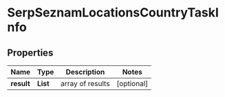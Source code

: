 # SerpSeznamLocationsCountryTaskInfo


## Properties

| Name | Type | Description | Notes |
|------------ | ------------- | ------------- | -------------|
**result** | **List<SerpSeznamLocationsCountryResultInfo>** | array of results |[optional]|